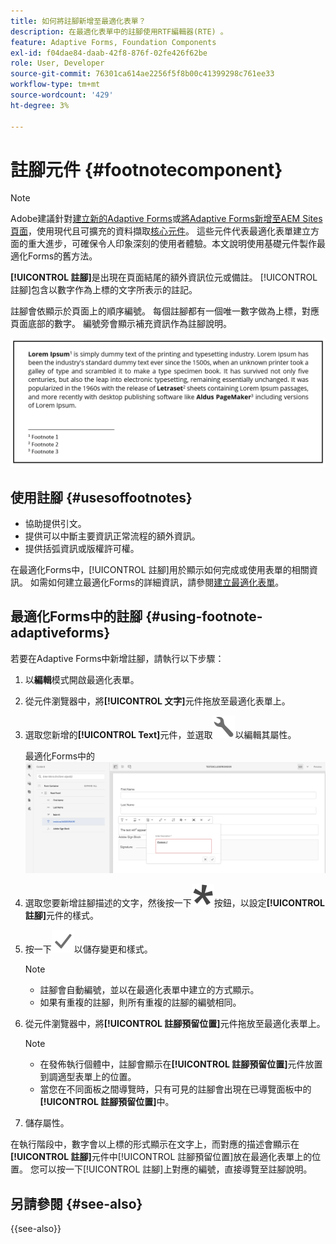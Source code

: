 ```yaml
---
title: 如何將註腳新增至最適化表單？
description: 在最適化表單中的註腳使用RTF編輯器(RTE) 。
feature: Adaptive Forms, Foundation Components
exl-id: f04dae84-daab-42f8-876f-02fe426f62be
role: User, Developer
source-git-commit: 76301ca614ae2256f5f8b00c41399298c761ee33
workflow-type: tm+mt
source-wordcount: '429'
ht-degree: 3%

---
```


# 註腳元件 {#footnotecomponent}

>[!NOTE]
>
> Adobe建議針對[建立新的Adaptive Forms](/help/forms/creating-adaptive-form-core-components.md)或[將Adaptive Forms新增至AEM Sites頁面](/help/forms/create-or-add-an-adaptive-form-to-aem-sites-page.md)，使用現代且可擴充的資料擷取[核心元件](https://experienceleague.adobe.com/docs/experience-manager-core-components/using/adaptive-forms/introduction.html?lang=zh-Hant)。 這些元件代表最適化表單建立方面的重大進步，可確保令人印象深刻的使用者體驗。本文說明使用基礎元件製作最適化Forms的舊方法。

**[!UICONTROL 註腳]**&#x200B;是出現在頁面結尾的額外資訊位元或備註。 [!UICONTROL 註腳]包含以數字作為上標的文字所表示的註記。

註腳會依顯示於頁面上的順序編號。 每個註腳都有一個唯一數字做為上標，對應頁面底部的數字。 編號旁會顯示補充資訊作為註腳說明。

![註腳描述](/help/forms/assets/footnote_description.png)


## 使用註腳 {#usesoffootnotes}

* 協助提供引文。
* 提供可以中斷主要資訊正常流程的額外資訊。
* 提供括弧資訊或版權許可權。

在最適化Forms中，[!UICONTROL 註腳]用於顯示如何完成或使用表單的相關資訊。 如需如何建立最適化Forms的詳細資訊，請參閱[建立最適化表單](https://experienceleague.adobe.com/docs/experience-manager-cloud-service/content/forms/create-an-adaptive-form/create-an-adaptive-form-on-forms-cs/creating-adaptive-form.html?lang=zh-Hant)。

## 最適化Forms中的註腳 {#using-footnote-adaptiveforms}

若要在Adaptive Forms中新增註腳，請執行以下步驟：
1. 以&#x200B;**編輯**&#x200B;模式開啟最適化表單。
1. 從元件瀏覽器中，將&#x200B;**[!UICONTROL 文字]**&#x200B;元件拖放至最適化表單上。
1. 選取您新增的&#x200B;**[!UICONTROL Text]**&#x200B;元件，並選取![cmppr](assets/configure-icon.svg)以編輯其屬性。

   最適化Forms中的![註腳](/help/forms/assets/footnote_rte.png)

1. 選取您要新增註腳描述的文字，然後按一下![星號](/help/forms/assets/asterisk.svg)按鈕，以設定&#x200B;**[!UICONTROL 註腳]**&#x200B;元件的樣式。

1. 按一下![檢查](/help/forms/assets/save_icon.svg)以儲存變更和樣式。

   >[!NOTE]
   >
   >* 註腳會自動編號，並以在最適化表單中建立的方式顯示。
   >* 如果有重複的註腳，則所有重複的註腳的編號相同。

1. 從元件瀏覽器中，將&#x200B;**[!UICONTROL 註腳預留位置]**&#x200B;元件拖放至最適化表單上。

   >[!NOTE]
   >
   >* 在發佈執行個體中，註腳會顯示在&#x200B;**[!UICONTROL 註腳預留位置]**&#x200B;元件放置到調適型表單上的位置。
   >* 當您在不同面板之間導覽時，只有可見的註腳會出現在已導覽面板中的&#x200B;**[!UICONTROL 註腳預留位置]**&#x200B;中。

1. 儲存屬性。

在執行階段中，數字會以上標的形式顯示在文字上，而對應的描述會顯示在&#x200B;**[!UICONTROL 註腳]**&#x200B;元件中[!UICONTROL 註腳預留位置]放在最適化表單上的位置。 您可以按一下[!UICONTROL 註腳]上對應的編號，直接導覽至註腳說明。


## 另請參閱 {#see-also}

{{see-also}}